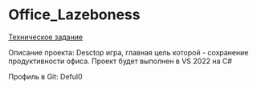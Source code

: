 # Office_Lazeboness

[Техническое задание](Техническое%20задание.md)

Описание проекта:
Desctop игра, главная цель которой - сохранение продуктивности офиса.
Проект будет выполнен в VS 2022 на C#

Профиль в Git: Deful0
